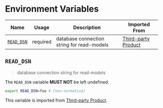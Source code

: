 # Environment Variables

| Name         | Usage    | Description                                | Imported From                      |
| ------------ | -------- | ------------------------------------------ | ---------------------------------- |
| [`READ_DSN`] | required | database connection string for read-models | [Third-party Product](registry:3p) |

## `READ_DSN`

> database connection string for read-models

The `READ_DSN` variable **MUST NOT** be left undefined.

```bash
export READ_DSN=foo # (non-normative)
```

This variable is imported from [Third-party Product](registry:3p).

<!-- references -->

[`read_dsn`]: #READ_DSN
[registry:3p]: https://example.org/docs/registry.html

